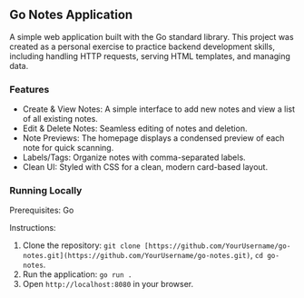 ## Go Notes Application

A simple web application built with the Go standard library. This project was created as a personal exercise to practice backend development skills, including handling HTTP requests, serving HTML templates, and managing data.

### Features
- Create & View Notes: A simple interface to add new notes and view a list of all existing notes.
- Edit & Delete Notes: Seamless editing of notes and deletion.
- Note Previews: The homepage displays a condensed preview of each note for quick scanning.
- Labels/Tags: Organize notes with comma-separated labels.
- Clean UI: Styled with CSS for a clean, modern card-based layout.

### Running Locally
Prerequisites: Go

Instructions:
1. Clone the repository: `git clone [https://github.com/YourUsername/go-notes.git](https://github.com/YourUsername/go-notes.git)`, `cd go-notes`.
2. Run the application: `go run .`
3. Open `http://localhost:8080` in your browser.
